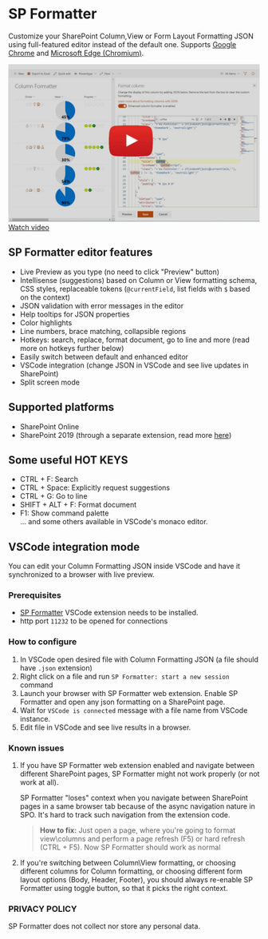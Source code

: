 # SP Formatter

Customize your SharePoint Column,View or Form Layout Formatting JSON using full-featured editor instead of the default one. Supports [Google Chrome](https://chrome.google.com/webstore/detail/sp-formatter/fmeihfaddhdkoogipahfcjlicglflkhg?hl=en) and [Microsoft Edge (Chromium)](https://microsoftedge.microsoft.com/addons/detail/sp-formatter/eenbldkdgbfcfachaccldfgiajgjmjhi?hl=en-US).

[![youtube video](web-extension/app/icons/column-formatter-yt.jpg)](https://youtu.be/xnyiDdLKWOA)
[Watch video](https://youtu.be/xnyiDdLKWOA)

## SP Formatter editor features

- Live Preview as you type (no need to click "Preview" button)
- Intellisense (suggestions) based on Column or View formatting schema, CSS styles, replaceable tokens (`@currentField`, list fields with `$` based on the context)
- JSON validation with error messages in the editor
- Help tooltips for JSON properties
- Color highlights
- Line numbers, brace matching, collapsible regions
- Hotkeys: search, replace, format document, go to line and more (read more on hotkeys further below)
- Easily switch between default and enhanced editor
- VSCode integration (change JSON in VSCode and see live updates in SharePoint)
- Split screen mode

## Supported platforms

- SharePoint Online
- SharePoint 2019 (through a separate extension, read more [here](./sp2019/README.md))

## Some useful HOT KEYS

- CTRL + F: Search  
- CTRL + Space: Explicitly request suggestions  
- CTRL + G: Go to line  
- SHIFT + ALT + F: Format document  
- F1: Show command palette  
 ... and some others available in VSCode's monaco editor.

## VSCode integration mode

You can edit your Column Formatting JSON inside VSCode and have it synchronized to a browser with live preview.

### Prerequisites

- [SP Formatter](https://marketplace.visualstudio.com/items?itemName=s-kainet.sp-formatter) VSCode extension needs to be installed.
- http port `11232` to be opened for connections

### How to configure

1. In VSCode open desired file with Column Formatting JSON (a file should have `.json` extension)
2. Right click on a file and run `SP Formatter: start a new session` command
3. Launch your browser with SP Formatter web extension. Enable SP Formatter and open any json formatting on a SharePoint page.
4. Wait for `VSCode is connected` message with a file name from VSCode instance.
5. Edit file in VSCode and see live results in a browser.

### Known issues

1. If you have SP Formatter web extension enabled and navigate between different SharePoint pages, SP Formatter might not work properly (or not work at all).  

    SP Formatter "loses" context when you navigate between SharePoint pages in a same browser tab because of the async navigation nature in SPO. It's hard to track such navigation from the extension code.

    > **How to fix:** Just open a page, where you're going to format view\columns and perform a page refresh (F5) or hard refresh (CTRL + F5). Now SP Formatter should work as normal

2. If you're switching between Column\View formatting, or choosing different columns for Column formatting, or choosing different form layout options (Body, Header, Footer), you should always re-enable SP Formatter using toggle button, so that it picks the right context.

### PRIVACY POLICY  

SP Formatter does not collect nor store any personal data.
